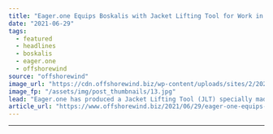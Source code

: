```yaml
---
title: "Eager.one Equips Boskalis with Jacket Lifting Tool for Work in Taiwan"
date: "2021-06-29"
tags: 
  - featured
  - headlines
  - boskalis
  - eager.one
  - offshorewind
source: "offshorewind"
image_url: "https://cdn.offshorewind.biz/wp-content/uploads/sites/2/2021/06/29144503/Eager.one-JIT-for-Boskalis.jpg"
image_fp: "/assets/img/post_thumbnails/13.jpg"
lead: "Eager.one has produced a Jacket Lifting Tool (JLT) specially made for the installation of"
article_url: "https://www.offshorewind.biz/2021/06/29/eager-one-equips-boskalis-with-jacket-lifting-tool-for-work-in-taiwan/"
---
```


---
